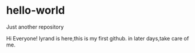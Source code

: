 # hello-world
Just another repository 

Hi Everyone!
lyrand is here,this is my first github.
in later days,take care of me.

